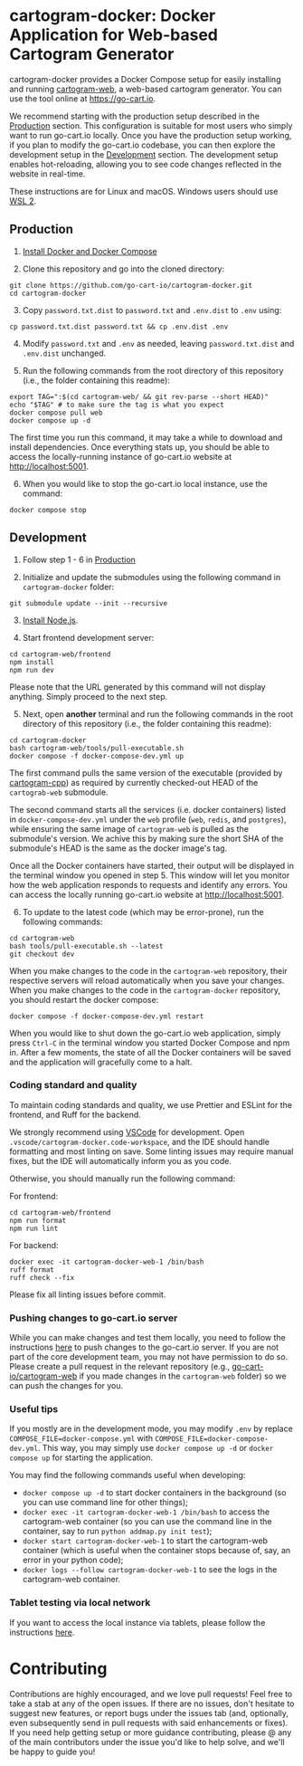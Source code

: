# cartogram-docker: Docker Application for Web-based Cartogram Generator

cartogram-docker provides a Docker Compose setup for easily installing and running [cartogram-web](https://github.com/go-cart-io/cartogram-web), a web-based cartogram generator. You can use the tool online at https://go-cart.io.

We recommend starting with the production setup described in the [Production](#production) section. This configuration is suitable for most users who simply want to run go-cart.io locally. Once you have the production setup working, if you plan to modify the go-cart.io codebase, you can then explore the development setup in the [Development](#development) section. The development setup enables hot-reloading, allowing you to see code changes reflected in the website in real-time.

These instructions are for Linux and macOS. Windows users should use [WSL 2](https://learn.microsoft.com/en-us/windows/wsl/install).

## Production

1. [Install Docker and Docker Compose](https://docs.docker.com/engine/install/)

2. Clone this repository and go into the cloned directory:

```shell script
git clone https://github.com/go-cart-io/cartogram-docker.git
cd cartogram-docker
```

3. Copy `password.txt.dist` to `password.txt` and `.env.dist` to `.env` using:

```shell script
cp password.txt.dist password.txt && cp .env.dist .env
```

4. Modify `password.txt` and `.env` as needed, leaving `password.txt.dist` and `.env.dist` unchanged.

5. Run the following commands from the root directory of this repository (i.e., the folder containing this readme):

```shell script
export TAG=":$(cd cartogram-web/ && git rev-parse --short HEAD)"
echo "$TAG" # to make sure the tag is what you expect
docker compose pull web
docker compose up -d
```

The first time you run this command, it may take a while to download and install dependencies. Once everything stats up, you should be able to access the locally-running instance of go-cart.io website at [http://localhost:5001](http://localhost:5001).

6. When you would like to stop the go-cart.io local instance, use the command:

```shell script
docker compose stop
```

## Development

1. Follow step 1 - 6 in [Production](#production)

2. Initialize and update the submodules using the following command in `cartogram-docker` folder:

```shell script
git submodule update --init --recursive
```

3. [Install Node.js](https://nodejs.org).

4. Start frontend development server:

```shell script
cd cartogram-web/frontend
npm install
npm run dev
```

Please note that the URL generated by this command will not display anything. Simply proceed to the next step.

5. Next, open **another** terminal and run the following commands in the root directory of this repository (i.e., the folder containing this readme):

```shell script
cd cartogram-docker
bash cartogram-web/tools/pull-executable.sh
docker compose -f docker-compose-dev.yml up
```

The first command pulls the same version of the executable (provided by [cartogram-cpp](https://github.com/mgastner/cartogram-cpp)) as required by currently checked-out HEAD of the `cartograb-web` submodule.

The second command starts all the services (i.e. docker containers) listed in `docker-compose-dev.yml` under the `web` profile (`web`, `redis`, and `postgres`), while ensuring the same image of `cartogram-web` is pulled as the submodule's version. We achive this by making sure the short SHA of the submodule's HEAD is the same as the docker image's tag.

Once all the Docker containers have started, their output will be displayed in the terminal window you opened in step 5. This window will let you monitor how the web application responds to requests and identify any errors. You can access the locally running go-cart.io website at [http://localhost:5001](http://localhost:5001).

6. To update to the latest code (which may be error-prone), run the following commands:

```
cd cartogram-web
bash tools/pull-executable.sh --latest
git checkout dev
```

When you make changes to the code in the `cartogram-web` repository, their respective servers will reload automatically when you save your changes. When you make changes to the code in the `cartogram-docker` repository, you should restart the docker compose:

```shell script
docker compose -f docker-compose-dev.yml restart
```

When you would like to shut down the go-cart.io web application, simply press `Ctrl-C` in the terminal window you started Docker Compose and npm in. After a few moments, the state of all the Docker containers will be saved and the application will gracefully come to a halt.

### Coding standard and quality

To maintain coding standards and quality, we use Prettier and ESLint for the frontend, and Ruff for the backend.

We strongly recommend using [VSCode](https://code.visualstudio.com/) for development. Open `.vscode/cartogram-docker.code-workspace`, and the IDE should handle formatting and most linting on save. Some linting issues may require manual fixes, but the IDE will automatically inform you as you code.

Otherwise, you should manually run the following command:

For frontend:

```shell script
cd cartogram-web/frontend
npm run format
npm run lint
```

For backend:

```shell script
docker exec -it cartogram-docker-web-1 /bin/bash
ruff format
ruff check --fix
```

Please fix all linting issues before commit.

### Pushing changes to go-cart.io server

While you can make changes and test them locally, you need to follow the instructions [here](https://github.com/go-cart-io/cartogram-docker/blob/main/docs/deploy.md) to push changes to the go-cart.io server. If you are not part of the core development team, you may not have permission to do so. Please create a pull request in the relevant repository (e.g., [go-cart-io/cartogram-web](https://github.com/go-cart-io/cartogram-web) if you made changes in the `cartogram-web` folder) so we can push the changes for you.

### Useful tips

If you mostly are in the development mode, you may modify `.env` by replace `COMPOSE_FILE=docker-compose.yml` with `COMPOSE_FILE=docker-compose-dev.yml`. This way, you may simply use `docker compose up -d` or `docker compose up` for starting the application.

You may find the following commands useful when developing:

- `docker compose up -d` to start docker containers in the background (so you can use command line for other things);
- `docker exec -it cartogram-docker-web-1 /bin/bash` to access the cartogram-web container (so you can use the command line in the container, say to run `python addmap.py init test`);
- `docker start cartogram-docker-web-1` to start the cartogram-web container (which is useful when the container stops because of, say, an error in your python code);
- `docker logs --follow cartogram-docker-web-1` to see the logs in the cartogram-web container.

### Tablet testing via local network

If you want to access the local instance via tablets, please follow the instructions [here](https://github.com/go-cart-io/cartogram-docker/blob/main/docs/testing_on_tablet.md).

# Contributing

Contributions are highly encouraged, and we love pull requests! Feel free to take a stab at any of the open issues. If there are no issues, don't hesitate to suggest new features, or report bugs under the issues tab (and, optionally, even subsequently send in pull requests with said enhancements or fixes). If you need help getting setup or more guidance contributing, please @ any of the main contributors under the issue you'd like to help solve, and we'll be happy to guide you!
